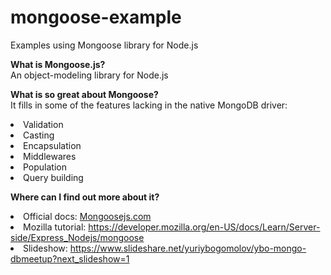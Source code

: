 # mongoose-example
Examples using Mongoose library for Node.js

<b>What is Mongoose.js?</b><br>
An object-modeling library for Node.js

<b>What is so great about Mongoose?</b><br>
It fills in some of the features lacking in the native MongoDB driver:
<li>Validation
<li>Casting
<li>Encapsulation
<li>Middlewares
<li>Population
<li>Query building

<b>Where can I find out more about it?</b>
<li>Official docs: <a href="http://www.mongoosejs.com" >Mongoosejs.com</a>
<li>Mozilla tutorial: <a href="https://developer.mozilla.org/en-US/docs/Learn/Server-side/Express_Nodejs/mongoose">https://developer.mozilla.org/en-US/docs/Learn/Server-side/Express_Nodejs/mongoose</a>
<li>Slideshow: <a href="https://www.slideshare.net/yuriybogomolov/ybo-mongo-dbmeetup?next_slideshow=1">https://www.slideshare.net/yuriybogomolov/ybo-mongo-dbmeetup?next_slideshow=1</a>
